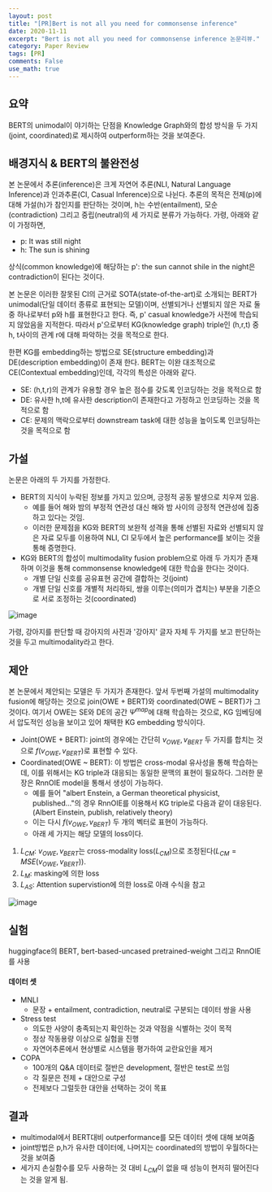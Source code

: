 ```yaml
---
layout: post
title: "[PR]Bert is not all you need for commonsense inference"
date: 2020-11-11
excerpt: "Bert is not all you need for commonsense inference 논문리뷰."
category: Paper Review
tags: [PR]
comments: False
use_math: true
---
```


## 요약
BERT의 unimodal이 야기하는 단점을 Knowledge Graph와의 합성 방식을 두 가지(joint, coordinated)로 제시하여 outperform하는 것을 보여준다.

## 배경지식 & BERT의 불완전성
본 논문에서 추론(inference)은 크게 자연어 추론(NLI, Natural Language Inference)과 인과추론(CI, Casual Inference)으로 나뉜다. 추론의 목적은 전제(p)에 대해 가설(h)가 참인지를 판단하는 것이며, h는 수반(entailment), 모순(contradiction) 그리고 중립(neutral)의 세 가지로 분류가 가능하다. 가령, 아래와 같이 가정하면,
* p: It was still night
* h: The sun is shining

상식(common knowledge)에 해당하는 p': the sun cannot shile in the night은 contradiction이 된다는 것이다.

본 논문은 이러한 잘못된 CI의 근거로 SOTA(state-of-the-art)로 소개되는 BERT가 unimodal(단일 데이터 종류로 표현되는 모델)이며, 선별되거나 선별되지 않은 자료 둘 중 하나로부터 p와 h를 표현한다고 한다. 즉, p' casual knowledge가 사전에 학습되지 않았음을 지적한다. 따라서 p'으로부터 KG(knowledge graph) triple인 (h,r,t) 중 h, t사이의 관계 r에 대해 파악하는 것을 목적으로 한다.

한편 KG를 embedding하는 방법으로 SE(structure embedding)과 DE(description embedding)이 존재 한다. BERT는 이완 대조적으로 CE(Contextual embedding)인데, 각각의 특성은 아래와 같다.
* SE: (h,t,r)의 관계가 유용할 경우 높은 점수를 갖도록 인코딩하는 것을 목적으로 함
* DE: 유사한 h,t에 유사한 description이 존재한다고 가정하고 인코딩하는 것을 목적으로 함
* CE: 문제의 맥락으로부터 downstream task에 대한 성능을 높이도록 인코딩하는 것을 목적으로 함


## 가설
논문은 아래의 두 가지를 가정한다.
* BERT의 지식이 누락된 정보를 가지고 있으며, 긍정적 공동 발생으로 치우져 있음.
    * 예를 들어 해와 밤의 부정적 연관성 대신 해와 밤 사이의 긍정적 연관성에 집중하고 있다는 것임.
    * 이러한 문제점을 KG와 BERT의 보완적 성격을 통해 선별된 자료와 선별되지 않은 자료 모두를 이용하여 NLI, CI 모두에서 높은 performance를 보이는 것을 통해 증명한다.
* KG와 BERT의 합성이 multimodality fusion problem으로 아래 두 가지가 존재하며 이것을 통해 commonsense knowledge에 대한 학습을 한다는 것이다.
    * 개별 단일 신호를 공유표현 공간에 결합하는 것(joint)
    * 개별 단일 신호를 개별적 처리하되, 쌍을 이루는(의미가 겹치는) 부분을 기준으로 서로 조정하는 것(coordinated)
    
![image](https://user-images.githubusercontent.com/49096513/98779324-0c1d9a80-2437-11eb-843a-0ccfabec2442.png)

가령, 강아지를 판단할 때 강아지의 사진과 '강아지' 글자 자체 두 가지를 보고 판단하는 것을 두고 multimodality라고 한다.


## 제안
본 논문에서 제안되는 모델은 두 가지가 존재한다. 앞서 두번째 가설의 multimodality fusion에 해당하는 것으로 join(OWE + BERT)와 coordinated(OWE ~ BERT)가 그것이다. 여기서 OWE는 SE와 DE의 공간 $\Psi^{map}$에 대해 학습하는 것으로, KG 임베딩에서 압도적인 성능을 보이고 있어 채택한 KG embedding 방식이다.
* Joint(OWE + BERT): joint의 경우에는 간단히 $v_{OWE}, v_{BERT}$ 두 가지를 합치는 것으로 $f(v_{OWE}, v_{BERT})$로 표현할 수 있다.
* Coordinated(OWE ~ BERT): 이 방법은 cross-modal 유사성을 통해 학습하는데, 이를 위해서는 KG triple과 대응되는 동일한 문맥의 표현이 필요하다. 그러한 문장은 RnnOIE model을 통해서 생성이 가능하다.
    * 예를 들어 "albert Enstein, a German theoretical physicist, published..."의 경우 RnnOIE를 이용해서 KG triple로 다음과 같이 대응된다. (Albert Einstein, publish, relatively theory) 
    * 이는 다시 $f(v_{OWE}, v_{BERT})$ 두 개의 벡터로 표현이 가능하다. 
    * 아래 세 가지는 해당 모델의 loss이다.
1. $L_{CM}$: $v_{OWE}, v_{BERT}$는 cross-modality loss($L_{CM}$)으로 조정된다($L_{CM} = MSE(v_{OWE}, v_{BERT})$).
2. $L_{M}$: masking에 의한 loss
3. $L_{AS}$: Attention supervistion에 의한 loss로 아래 수식을 참고

![image](https://user-images.githubusercontent.com/49096513/98781941-80a60880-243a-11eb-9f35-37cbea13e4dd.png)

## 실험
huggingface의 BERT, bert-based-uncased pretrained-weight 그리고 RnnOIE를 사용
#### 데이터 셋
* MNLI
    * 문장 + entailment, contradiction, neutral로 구분되는 데이터 쌍을 사용
* Stress test
    * 의도한 사양이 충족되는지 확인하는 것과 약점을 식별하는 것이 목적
    * 정상 작동용량 이상으로 실험을 진행
    * 자연어추론에서 현상별로 시스템을 평가하여 교란요인을 제거
* COPA
    * 100개의 Q&A 데이터로 절반은 development, 절반은 test로 쓰임
    * 각 질문은 전제 + 대안으로 구성
    * 전제보다 그럴듯한 대안을 선택하는 것이 목표

## 결과
* multimodal에서 BERT대비 outperformance를 모든 데이터 셋에 대해 보여줌
* joint방법은 p,h가 유사한 데이터에, 나머지는 coordinated의 방법이 우월하다는 것을 보여줌
* 세가지 손실함수를 모두 사용하는 것 대비 $L_{CM}$이 없을 때 성능이 현저히 떨어진다는 것을 알게 됨.
